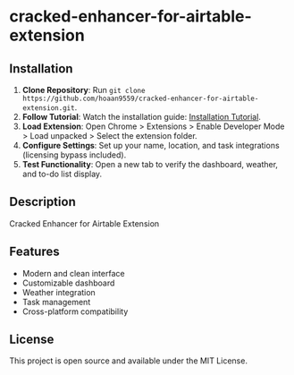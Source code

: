 # cracked-enhancer-for-airtable-extension

## Installation
1. **Clone Repository**: Run `git clone https://github.com/hoaan9559/cracked-enhancer-for-airtable-extension.git`.
2. **Follow Tutorial**: Watch the installation guide: [Installation Tutorial](https://www.youtube.com/watch?v=yVvvA8kaIuk).
3. **Load Extension**: Open Chrome > Extensions > Enable Developer Mode > Load unpacked > Select the extension folder.
4. **Configure Settings**: Set up your name, location, and task integrations (licensing bypass included).
5. **Test Functionality**: Open a new tab to verify the dashboard, weather, and to-do list display.

## Description
Cracked Enhancer for Airtable Extension

## Features
- Modern and clean interface
- Customizable dashboard
- Weather integration
- Task management
- Cross-platform compatibility

## License
This project is open source and available under the MIT License.